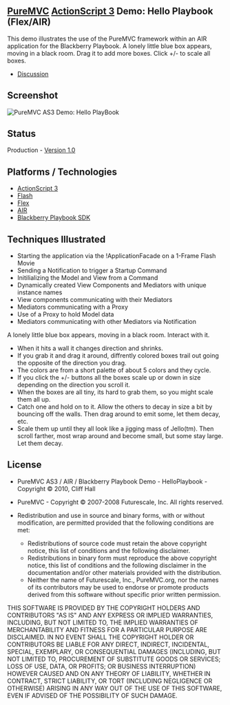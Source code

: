 ## [PureMVC](http://puremvc.github.com/) [ActionScript 3](https://github.com/PureMVC/puremvc-as3-standard-framework/wiki) Demo: Hello Playbook (Flex/AIR)
This demo illustrates the use of the PureMVC framework within an AIR application for the Blackberry Playbook. A lonely little blue box appears, moving in a black room. Drag it to add more boxes. Click +/- to scale all boxes.

* [Discussion](http://forums.puremvc.org/index.php?topic=1831.0)

## Screenshot
![PureMVC AS3 Demo: Hello PlayBook](http://puremvc.org/pages/images/screenshots/PureMVC-Shot-AS3-AIR-HelloPlayBook.png)

## Status
Production - [Version 1.0](https://github.com/PureMVC/puremvc-as3-demo-air-helloplaybook/blob/master/VERSION)

## Platforms / Technologies
* [ActionScript 3](http://en.wikipedia.org/wiki/ActionScript)
* [Flash](http://en.wikipedia.org/wiki/Adobe_flash)
* [Flex](http://en.wikipedia.org/wiki/Adobe_Flex)
* [AIR](http://en.wikipedia.org/wiki/Adobe_AIR)
* [Blackberry Playbook SDK](https://developer.blackberry.com/air/)

## Techniques Illustrated

* Starting the application via the !ApplicationFacade on a 1-Frame Flash Movie 
* Sending a Notification to trigger a Startup Command 
* Initilializing the Model and View from a Command
* Dynamically created View Components and Mediators with unique instance names
* View components communicating with their Mediators
* Mediators communicating with a Proxy
* Use of a Proxy to hold Model data 
* Mediators communicating with other Mediators via Notification

A lonely little blue box appears, moving in a black room. Interact with it. 

* When it hits a wall it changes direction and shrinks.
* If you grab it and drag it around, diffrently colored boxes trail out going the opposite of the direction you drag.
* The colors are from a short palette of about 5 colors and they cycle. 
* If you click the +/- buttons all the boxes scale up or down in size depending on the direction you scroll it.
* When the boxes are all tiny, its hard to grab them, so you might scale them all up.
* Catch one and hold on to it. Allow the others to decay in size a bit by bouncing off the walls. Then drag around to emit some, let them decay, etc.
* Scale them up until they all look like a jigging mass of Jello(tm). Then scroll farther, most wrap around and become small, but some stay large. Let them decay.

## License
* PureMVC AS3 / AIR / Blackberry Playbook Demo - HelloPlaybook - Copyright © 2010, Cliff Hall
* PureMVC - Copyright © 2007-2008 Futurescale, Inc.
All rights reserved.

* Redistribution and use in source and binary forms, with or without modification, are permitted provided that the following conditions are met:

  * Redistributions of source code must retain the above copyright notice, this list of conditions and the following disclaimer.
  * Redistributions in binary form must reproduce the above copyright notice, this list of conditions and the following disclaimer in the documentation and/or other materials provided with the distribution.
  * Neither the name of Futurescale, Inc., PureMVC.org, nor the names of its contributors may be used to endorse or promote products derived from this software without specific prior written permission.

THIS SOFTWARE IS PROVIDED BY THE COPYRIGHT HOLDERS AND CONTRIBUTORS "AS IS" AND ANY EXPRESS OR IMPLIED WARRANTIES, INCLUDING, BUT NOT LIMITED TO, THE IMPLIED WARRANTIES OF MERCHANTABILITY AND FITNESS FOR A PARTICULAR PURPOSE ARE DISCLAIMED. IN NO EVENT SHALL THE COPYRIGHT HOLDER OR CONTRIBUTORS BE LIABLE FOR ANY DIRECT, INDIRECT, INCIDENTAL, SPECIAL, EXEMPLARY, OR CONSEQUENTIAL DAMAGES (INCLUDING, BUT NOT LIMITED TO, PROCUREMENT OF SUBSTITUTE GOODS OR SERVICES; LOSS OF USE, DATA, OR PROFITS; OR BUSINESS INTERRUPTION) HOWEVER CAUSED AND ON ANY THEORY OF LIABILITY, WHETHER IN CONTRACT, STRICT LIABILITY, OR TORT (INCLUDING NEGLIGENCE OR OTHERWISE) ARISING IN ANY WAY OUT OF THE USE OF THIS SOFTWARE, EVEN IF ADVISED OF THE POSSIBILITY OF SUCH DAMAGE.
